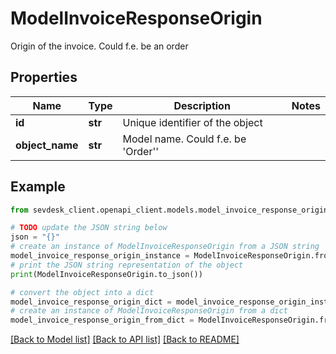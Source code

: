 # ModelInvoiceResponseOrigin

Origin of the invoice. Could f.e. be an order

## Properties

Name | Type | Description | Notes
------------ | ------------- | ------------- | -------------
**id** | **str** | Unique identifier of the object | 
**object_name** | **str** | Model name. Could f.e. be &#39;Order&#39;&#39; | 

## Example

```python
from sevdesk_client.openapi_client.models.model_invoice_response_origin import ModelInvoiceResponseOrigin

# TODO update the JSON string below
json = "{}"
# create an instance of ModelInvoiceResponseOrigin from a JSON string
model_invoice_response_origin_instance = ModelInvoiceResponseOrigin.from_json(json)
# print the JSON string representation of the object
print(ModelInvoiceResponseOrigin.to_json())

# convert the object into a dict
model_invoice_response_origin_dict = model_invoice_response_origin_instance.to_dict()
# create an instance of ModelInvoiceResponseOrigin from a dict
model_invoice_response_origin_from_dict = ModelInvoiceResponseOrigin.from_dict(model_invoice_response_origin_dict)
```
[[Back to Model list]](../README.md#documentation-for-models) [[Back to API list]](../README.md#documentation-for-api-endpoints) [[Back to README]](../README.md)


